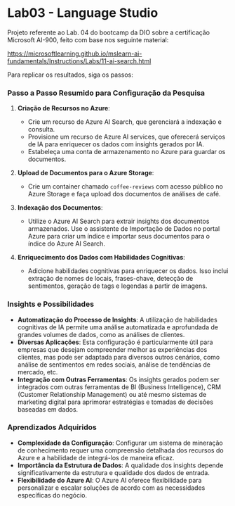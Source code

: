 # Lab03 - Language Studio

Projeto referente ao Lab. 04 do bootcamp da DIO sobre a certificação Microsoft AI-900, feito com base nos seguinte material:

https://microsoftlearning.github.io/mslearn-ai-fundamentals/Instructions/Labs/11-ai-search.html

Para replicar os resultados, siga os passos:

### Passo a Passo Resumido para Configuração da Pesquisa

1. **Criação de Recursos no Azure**: 
   - Crie um recurso de Azure AI Search, que gerenciará a indexação e consulta.
   - Provisione um recurso de Azure AI services, que oferecerá serviços de IA para enriquecer os dados com insights gerados por IA.
   - Estabeleça uma conta de armazenamento no Azure para guardar os documentos.

2. **Upload de Documentos para o Azure Storage**:
   - Crie um container chamado `coffee-reviews` com acesso público no Azure Storage e faça upload dos documentos de análises de café.

3. **Indexação dos Documentos**:
   - Utilize o Azure AI Search para extrair insights dos documentos armazenados. Use o assistente de Importação de Dados no portal Azure para criar um índice e importar seus documentos para o índice do Azure AI Search.

4. **Enriquecimento dos Dados com Habilidades Cognitivas**:
   - Adicione habilidades cognitivas para enriquecer os dados. Isso inclui extração de nomes de locais, frases-chave, detecção de sentimentos, geração de tags e legendas a partir de imagens.

### Insights e Possibilidades

- **Automatização do Processo de Insights**: A utilização de habilidades cognitivas de IA permite uma análise automatizada e aprofundada de grandes volumes de dados, como as análises de clientes.
- **Diversas Aplicações**: Esta configuração é particularmente útil para empresas que desejam compreender melhor as experiências dos clientes, mas pode ser adaptada para diversos outros cenários, como análise de sentimentos em redes sociais, análise de tendências de mercado, etc.
- **Integração com Outras Ferramentas**: Os insights gerados podem ser integrados com outras ferramentas de BI (Business Intelligence), CRM (Customer Relationship Management) ou até mesmo sistemas de marketing digital para aprimorar estratégias e tomadas de decisões baseadas em dados.

### Aprendizados Adquiridos

- **Complexidade da Configuração**: Configurar um sistema de mineração de conhecimento requer uma compreensão detalhada dos recursos do Azure e a habilidade de integrá-los de maneira eficaz.
- **Importância da Estrutura de Dados**: A qualidade dos insights depende significativamente da estrutura e qualidade dos dados de entrada.
- **Flexibilidade do Azure AI**: O Azure AI oferece flexibilidade para personalizar e escalar soluções de acordo com as necessidades específicas do negócio.
